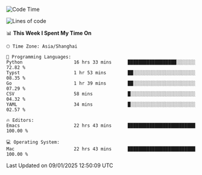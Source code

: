 <!--START_SECTION:waka-->
![Code Time](http://img.shields.io/badge/Code%20Time-2%2C462%20hrs%2050%20mins-blue)

![Lines of code](https://img.shields.io/badge/From%20Hello%20World%20I%27ve%20Written-310.0%20thousand%20lines%20of%20code-blue)

📊 **This Week I Spent My Time On** 

```text
🕑︎ Time Zone: Asia/Shanghai

💬 Programming Languages: 
Python                   16 hrs 33 mins      ██████████████████░░░░░░░   72.82 % 
Typst                    1 hr 53 mins        ██░░░░░░░░░░░░░░░░░░░░░░░   08.35 % 
Go                       1 hr 39 mins        ██░░░░░░░░░░░░░░░░░░░░░░░   07.29 % 
CSV                      58 mins             █░░░░░░░░░░░░░░░░░░░░░░░░   04.32 % 
YAML                     34 mins             █░░░░░░░░░░░░░░░░░░░░░░░░   02.57 % 

🔥 Editors: 
Emacs                    22 hrs 43 mins      █████████████████████████   100.00 % 

💻 Operating System: 
Mac                      22 hrs 43 mins      █████████████████████████   100.00 % 
```


 Last Updated on 09/01/2025 12:50:09 UTC
<!--END_SECTION:waka-->
